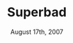 ---
layout: post
title: "Superbad"
id: 238955
date: August 17th, 2007
score: 5
category: 
- movie
- Comedy
actors: 
- Jonah Hill
- Michael Cera
- Christopher Mintz-Plasse
actorsImages: 
- http://image.tmdb.org/t/p/w300/paKfXGK2gnYHWkqe1NiQR1pGac7.jpg
- http://image.tmdb.org/t/p/w300/kxeJQa9Ae7Ns1J1b5012SMeyXn2.jpg
- http://image.tmdb.org/t/p/w300/pioU58yFxKrazfWD9CZCXyyCf74.jpg
overview: High school best buddies are facing separation anxiety as they prepare to go off to college. While attempting to score alcohol for a party with help from their fake ID-toting friend, "McLovin", the guys' evening takes a turn into chaotic territory.
poster: http://image.tmdb.org/t/p/w500/qxjq6uNSHBBVl8phdXsyVw2GJei.jpg
backdrop: http://image.tmdb.org/t/p/original/kQzcHOxcjZ8hG0bF0tMNPghAFe0.jpg
---
